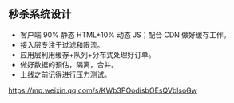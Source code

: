 ## 秒杀系统设计
- 客户端 90% 静态 HTML+10% 动态 JS；配合 CDN 做好缓存工作。
- 接入层专注于过滤和限流。
- 应用层利用缓存+队列+分布式处理好订单。
- 做好数据的预估，隔离，合并。
- 上线之前记得进行压力测试。

https://mp.weixin.qq.com/s/KWb3POodisbOEsQVblsoGw